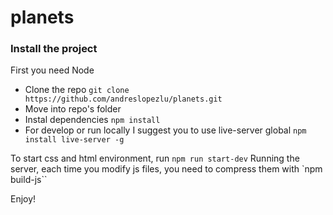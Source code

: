 # planets

### Install the project
First you need Node

- Clone the repo `git clone https://github.com/andreslopezlu/planets.git`
- Move into repo's folder
- Instal dependencies `npm install`
- For develop or run locally I suggest you to use live-server global `npm install live-server -g`

To start css and html environment, run `npm run start-dev`
Running the server, each time you modify js files, you need to compress them with `npm build-js``

Enjoy!
